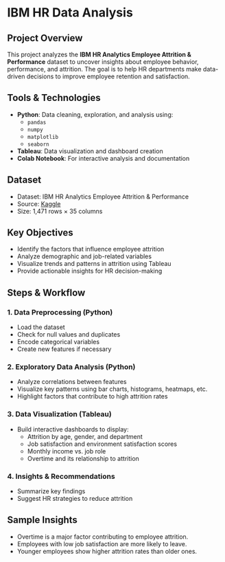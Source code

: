 # IBM HR Data Analysis

## Project Overview

This project analyzes the **IBM HR Analytics Employee Attrition & Performance** dataset to uncover insights about employee behavior, performance, and attrition. The goal is to help HR departments make data-driven decisions to improve employee retention and satisfaction.

## Tools & Technologies

- **Python**: Data cleaning, exploration, and analysis using:
  - `pandas`
  - `numpy`
  - `matplotlib`
  - `seaborn`
- **Tableau**: Data visualization and dashboard creation
- **Colab Notebook**: For interactive analysis and documentation

## Dataset

- Dataset: IBM HR Analytics Employee Attrition & Performance
- Source: [Kaggle](https://www.kaggle.com/datasets/pavansubhasht/ibm-hr-analytics-attrition-dataset)
- Size: 1,471 rows × 35 columns

## Key Objectives

- Identify the factors that influence employee attrition
- Analyze demographic and job-related variables
- Visualize trends and patterns in attrition using Tableau
- Provide actionable insights for HR decision-making

## Steps & Workflow

### 1. Data Preprocessing (Python)
- Load the dataset
- Check for null values and duplicates
- Encode categorical variables
- Create new features if necessary

### 2. Exploratory Data Analysis (Python)
- Analyze correlations between features
- Visualize key patterns using bar charts, histograms, heatmaps, etc.
- Highlight factors that contribute to high attrition rates

### 3. Data Visualization (Tableau)
- Build interactive dashboards to display:
  - Attrition by age, gender, and department
  - Job satisfaction and environment satisfaction scores
  - Monthly income vs. job role
  - Overtime and its relationship to attrition

### 4. Insights & Recommendations
- Summarize key findings
- Suggest HR strategies to reduce attrition

## Sample Insights

- Overtime is a major factor contributing to employee attrition.
- Employees with low job satisfaction are more likely to leave.
- Younger employees show higher attrition rates than older ones.
